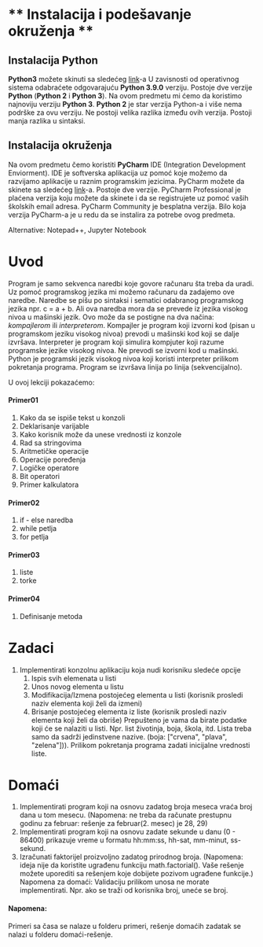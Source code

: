 # ** Instalacija i podešavanje okruženja **

## Instalacija Python 

**Python3** možete skinuti sa sledećeg [link](https://www.python.org/downloads/)-a 
U zavisnosti od operativnog sistema odabraćete odgovarajuću **Python 3.9.0** verziju. Postoje dve verzije **Python** (**Python 2** i **Python 3**). Na ovom predmetu mi ćemo da koristimo najnoviju verziju **Python 3**. **Python 2** je star verzija Python-a i više nema podrške za ovu verziju. Ne postoji velika razlika između ovih verzija. Postoji manja razlika u sintaksi.

## Instalacija okruženja

Na ovom predmetu čemo koristiti **PyCharm** IDE (Integration Development Enviorment). IDE je softverska aplikacija uz pomoć koje možemo da razvijamo aplikacije u raznim programskim jezicima. 
PyCharm možete da skinete sa sledećeg [link](https://www.jetbrains.com/pycharm/download/#section=windows)-a. Postoje dve verzije. PyCharm Professional je plaćena verzija koju možete da skinete i da se registrujete uz pomoć vaših školskih email adresa. PyCharm Community je besplatna verzija. Bilo koja verzija PyCharm-a je u redu da se instalira za potrebe ovog predmeta.

Alternative: Notepad++, Jupyter Notebook

# Uvod 

Program je samo sekvenca naredbi koje govore računaru šta treba da uradi. Uz pomoć programskog jezika mi možemo računaru da zadajemo ove naredbe. Naredbe se pišu po sintaksi i sematici odabranog programskog jezika npr. c = a + b. Ali ova naredba mora da se prevede iz jezika visokog nivoa u mašinski jezik. Ovo može da se postigne na dva načina: *kompajlerom* ili *interpreterom*. Kompajler je program koji izvorni kod (pisan u programskom jeziku visokog nivoa) prevodi u mašinski kod koji se dalje izvršava. Interpreter je program koji simulira kompjuter koji razume programske jezike visokog nivoa. Ne prevodi se izvorni kod u mašinski.
Python je programski jezik visokog nivoa koji koristi interpreter prilikom pokretanja programa. Program se izvršava linija po linija (sekvencijalno).

U ovoj lekciji pokazaćemo:
#### Primer01 ####
1. Kako da se ispiše tekst u konzoli 
2. Deklarisanje varijable
3. Kako korisnik može da unese vrednosti iz konzole
4. Rad sa stringovima
5. Aritmetičke operacije 
6. Operacije poređenja
7. Logičke operatore 
8. Bit operatori
9. Primer kalkulatora
#### Primer02 ####
1. if - else naredba 
2. while petlja
3. for petlja 
#### Primer03 ####
1. liste
2. torke
#### Primer04 ####
1. Definisanje metoda


# Zadaci #
1. Implementirati konzolnu aplikaciju koja nudi korisniku sledeće opcije 
	1. Ispis svih elemenata u listi
	2. Unos novog elementa u listu 
	3. Modifikacija/Izmena postojećeg elementa u listi (korisnik prosledi naziv elementa koji želi da izmeni)
	4. Brisanje postojećeg elementa iz liste (korisnik prosledi naziv elementa koji želi da obriše)
   Prepušteno je vama da birate podatke koji će se nalaziti u listi. Npr. list životinja, boja, škola, itd.
   Lista treba samo da sadrži jedinstvene nazive. (boja: ["crvena", "plava", "zelena"])).
   Prilikom pokretanja programa zadati inicijalne vrednosti liste.
	

# Domaći #

1. Implementirati program koji na osnovu zadatog broja meseca vraća broj dana u tom mesecu. (Napomena: ne treba da računate prestupnu godinu za februar: rešenje za februar(2. mesec) je 28, 29)
2. Implementirati program koji na osnovu zadate sekunde u danu (0 - 86400) prikazuje vreme u formatu hh:mm:ss, hh-sat, mm-minut, ss-sekund.
3. Izračunati faktorijel proizvoljno zadatog prirodnog broja. (Napomena: ideja nije da koristite ugrađenu funkciju math.factorial(). Vaše rešenje možete uporediti sa rešenjem koje dobijete pozivom ugrađene funkcije.)
Napomena za domaći: Validaciju prilikom unosa ne morate implementirati. Npr. ako se traži od korisnika broj, uneće se broj. 

#### Napomena: ####
Primeri sa časa se nalaze u folderu primeri, rešenje domaćih zadatak se nalazi u folderu domaći-rešenje.
